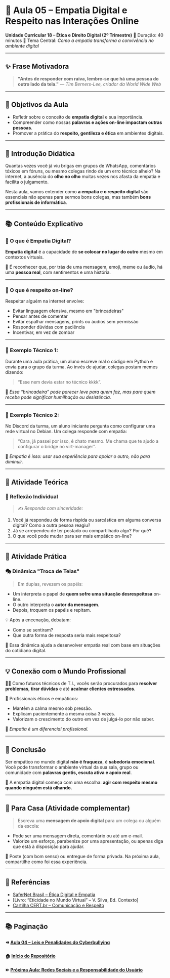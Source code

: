 # 💬 Aula 05 – Empatia Digital e Respeito nas Interações Online

**Unidade Curricular 18 – Ética e Direito Digital (2º Trimestre)**
 📆 Duração: 40 minutos
 🎯 Tema Central: *Como a empatia transforma a convivência no ambiente digital*

------

## ✨ Frase Motivadora

> **"Antes de responder com raiva, lembre-se que há uma pessoa do outro lado da tela."**
>  — *Tim Berners-Lee, criador da World Wide Web*

------

## 🎯 Objetivos da Aula

- Refletir sobre o conceito de **empatia digital** e sua importância.
- Compreender como nossas **palavras e ações on-line impactam outras pessoas**.
- Promover a prática do **respeito, gentileza e ética** em ambientes digitais.

------

## 🧠 Introdução Didática

Quantas vezes você já viu brigas em grupos de WhatsApp, comentários tóxicos em fóruns, ou mesmo colegas rindo de um erro técnico alheio?
 Na internet, a ausência do **olho no olho** muitas vezes nos afasta da empatia e facilita o julgamento.

Nesta aula, vamos entender como **a empatia e o respeito digital** são essenciais não apenas para sermos bons colegas, mas também **bons profissionais de informática**.

------

## 📚 Conteúdo Explicativo

### 🧠 O que é Empatia Digital?

**Empatia digital** é a capacidade de **se colocar no lugar do outro** mesmo em contextos virtuais.

👀 É reconhecer que, por trás de uma mensagem, emoji, meme ou áudio, há uma **pessoa real**, com sentimentos e uma história.

------

### 🧭 O que é respeito on-line?

Respeitar alguém na internet envolve:

- Evitar linguagem ofensiva, mesmo em "brincadeiras"
- Pensar antes de comentar
- Evitar espalhar mensagens, prints ou áudios sem permissão
- Responder dúvidas com paciência
- Incentivar, em vez de zombar

------

### 📌 Exemplo Técnico 1:

Durante uma aula prática, um aluno escreve mal o código em Python e envia para o grupo da turma. Ao invés de ajudar, colegas postam memes dizendo:

> “Esse nem devia estar no técnico kkkk”.

🧠 *Essa “brincadeira” pode parecer leve para quem faz, mas para quem recebe pode significar humilhação ou desistência.*

------

### 📌 Exemplo Técnico 2:

No Discord da turma, um aluno iniciante pergunta como configurar uma rede virtual no Debian. Um colega responde com empatia:

> “Cara, já passei por isso, é chato mesmo. Me chama que te ajudo a configurar o bridge no virt-manager”.

🧠 *Empatia é isso: usar sua experiência para apoiar o outro, não para diminuir.*

------

## 🧪 Atividade Teórica

### 📄 Reflexão Individual

> ✍️ *Responda com sinceridade:*

1. Você já respondeu de forma ríspida ou sarcástica em alguma conversa digital? Como a outra pessoa reagiu?
2. Já se arrependeu de ter postado ou compartilhado algo? Por quê?
3. O que você pode mudar para ser mais empático on-line?

------

## 🧠 Atividade Prática

### 🎭 Dinâmica "Troca de Telas"

> Em duplas, revezem os papéis:

- Um interpreta o papel de **quem sofre uma situação desrespeitosa** on-line.
- O outro interpreta o **autor da mensagem**.
- Depois, troquem os papéis e repitam.

💡 Após a encenação, debatam:

- Como se sentiram?
- Que outra forma de resposta seria mais respeitosa?

📌 Essa dinâmica ajuda a desenvolver empatia real com base em situações do cotidiano digital.

------

## 💡 Conexão com o Mundo Profissional

👨‍💻 Como futuros técnicos de T.I., vocês serão procurados para **resolver problemas**, **tirar dúvidas** e até **acalmar clientes estressados**.

🧠 Profissionais éticos e empáticos:

- Mantêm a calma mesmo sob pressão.
- Explicam pacientemente a mesma coisa 3 vezes.
- Valorizam o crescimento do outro em vez de julgá-lo por não saber.

🎯 *Empatia é um diferencial profissional.*

------

## 🧭 Conclusão

Ser empático no mundo digital **não é fraqueza**, é **sabedoria emocional**.
 Você pode transformar o ambiente virtual da sua sala, grupo ou comunidade com **palavras gentis, escuta ativa e apoio real**.

📢 A empatia digital começa com uma escolha: **agir com respeito mesmo quando ninguém está olhando.**

------

## 📝 Para Casa (Atividade complementar)

> Escreva uma **mensagem de apoio digital** para um colega ou alguém da escola:

- Pode ser uma mensagem direta, comentário ou até um e-mail.
- Valorize um esforço, parabenize por uma apresentação, ou apenas diga que está à disposição para ajudar.

📌 Poste (com bom senso) ou entregue de forma privada. Na próxima aula, compartilhe como foi essa experiência.

------

## 🔗 Referências

- [SaferNet Brasil – Ética Digital e Empatia](https://new.safernet.org.br/)
- [Livro: “Eticidade no Mundo Virtual” – V. Silva, Ed. Contexto]
- [Cartilha CERT.br – Comunicação e Respeito](https://cartilha.cert.br/)

------

## 📚 Paginação

#### ⏪ [Aula 04 – Leis e Penalidades do Cyberbullying](https://chatgpt.com/g/g-p-67a127ac6b748191b56707d3b253f5cc-uc18/c/68122427-23a8-8003-841c-8ff74467f250#)

#### 🏠 [Início do Repositório](https://github.com/prof-andrericardo/uc18-etica_direito_digital)

#### ⏩ [Próxima Aula: Redes Sociais e a Responsabilidade do Usuário](https://chatgpt.com/g/g-p-67a127ac6b748191b56707d3b253f5cc-uc18/c/68122427-23a8-8003-841c-8ff74467f250#)

